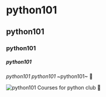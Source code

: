 # python101
## python101
### python101
##### python101
*python101*
_python101_
~python101~
:shit:

![python101](python.jpg)
Courses for python club 
:poodle:
